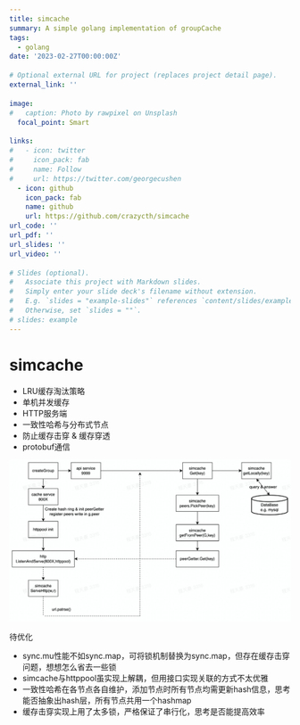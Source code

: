 ```yaml
---
title: simcache
summary: A simple golang implementation of groupCache
tags:
  - golang
date: '2023-02-27T00:00:00Z'

# Optional external URL for project (replaces project detail page).
external_link: ''

image:
#   caption: Photo by rawpixel on Unsplash
  focal_point: Smart

links:
#   - icon: twitter
#     icon_pack: fab
#     name: Follow
#     url: https://twitter.com/georgecushen
  - icon: github
    icon_pack: fab
    name: github
    url: https://github.com/crazycth/simcache
url_code: ''
url_pdf: ''
url_slides: ''
url_video: ''

# Slides (optional).
#   Associate this project with Markdown slides.
#   Simply enter your slide deck's filename without extension.
#   E.g. `slides = "example-slides"` references `content/slides/example-slides.md`.
#   Otherwise, set `slides = ""`.
# slides: example
---
```


# simcache

* LRU缓存淘汰策略
* 单机并发缓存
* HTTP服务端
* 一致性哈希与分布式节点
* 防止缓存击穿 & 缓存穿透
* protobuf通信



![avatar](featured.jpg)




待优化

* sync.mu性能不如sync.map，可将锁机制替换为sync.map，但存在缓存击穿问题，想想怎么省去一些锁
* simcache与httppool虽实现上解耦，但用接口实现关联的方式不太优雅
* 一致性哈希在各节点各自维护，添加节点时所有节点均需更新hash信息，思考能否抽象出hash层，所有节点共用一个hashmap
* 缓存击穿实现上用了太多锁，严格保证了串行化，思考是否能提高效率

